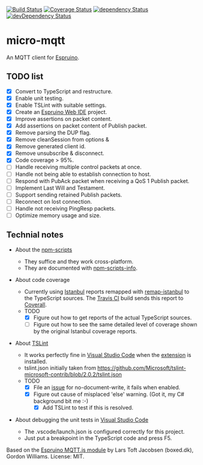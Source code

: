 [![Build Status](https://travis-ci.org/rovale/micro-mqtt.svg?branch=master)](https://travis-ci.org/rovale/micro-mqtt)
[![Coverage Status](https://coveralls.io/repos/github/rovale/micro-mqtt/badge.svg?branch=master)](https://coveralls.io/github/rovale/micro-mqtt?branch=master)
[![dependency Status](https://david-dm.org/rovale/micro-mqtt/status.svg)](https://david-dm.org/rovale/micro-mqtt)
[![devDependency Status](https://david-dm.org/rovale/micro-mqtt/dev-status.svg)](https://david-dm.org/rovale/micro-mqtt#info=devDependencies)
# micro-mqtt

An MQTT client for [Espruino](http://www.espruino.com/).
## TODO list
- [x] Convert to TypeScript and restructure.
- [x] Enable unit testing.
- [x] Enable TSLint with suitable settings.
- [x] Create an [Espruino Web IDE](https://github.com/espruino/EspruinoWebIDE) project.
- [x] Improve assertions on packet content.
- [x] Add assertions on packet content of Publish packet.
- [x] Remove parsing the DUP flag.
- [x] Remove cleanSession from options &
- [x] Remove generated client id.
- [x] Remove unsubscribe & disconnect.
- [x] Code coverage > 95%.
- [ ] Handle receiving multiple control packets at once.
- [ ] Handle not being able to establish connection to host.
- [ ] Respond with PubAck packet when receiving a QoS 1 Publish packet.
- [ ] Implement Last Will and Testament.
- [ ] Support sending retained Publish packets.
- [ ] Reconnect on lost connection.
- [ ] Handle not receiving PingResp packets.
- [ ] Optimize memory usage and size.

## Technial notes
- About the [npm-scripts](https://docs.npmjs.com/misc/scripts)
    - They suffice and they work cross-platform.
    - They are documented with [npm-scripts-info](https://www.npmjs.com/package/npm-scripts-info).

- About code coverage
    - Currently using [Istanbul](https://github.com/gotwarlost/istanbul) reports remapped with [remap-istanbul](https://github.com/SitePen/remap-istanbul) to the TypeScript sources. The [Travis CI](https://travis-ci.org/rovale/micro-mqtt) build sends this report to [Coverall](https://coveralls.io/github/rovale/micro-mqtt).
    - TODO
        - [x] Figure out how to get reports of the actual TypeScript sources.
        - [ ] Figure out how to see the same detailed level of coverage shown by the original Istanbul coverage reports. 
        
- About [TSLint](https://www.npmjs.com/package/tslint)
    - It works perfectly fine in [Visual Studio Code](https://code.visualstudio.com/) when the [extension](https://marketplace.visualstudio.com/items?itemName=eg2.tslint) is installed.
    - tslint.json initially taken from https://github.com/Microsoft/tslint-microsoft-contrib/blob/2.0.2/tslint.json
    - TODO
        - [x] File an [issue](https://github.com/Microsoft/tslint-microsoft-contrib/issues/109) for no-document-write, it fails when enabled.
        - [x] Figure out cause of misplaced 'else' warning. (Got it, my C# background bit me :-)
            - [x] Add TSLint to test if this is resolved.

- About debugging the unit tests in [Visual Studio Code](https://code.visualstudio.com/)
    - The .vscode/launch.json is configured correctly for this project.
    - Just put a breakpoint in the TypeScript code and press F5.

Based on the [Espruino MQTT.js module](https://github.com/espruino/EspruinoDocs/blob/master/modules/MQTT.md) by Lars Toft Jacobsen (boxed.dk), Gordon Williams. License: MIT.

